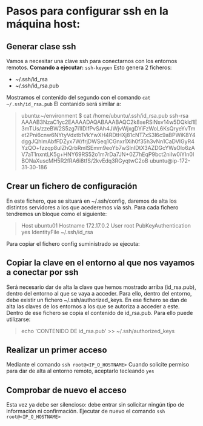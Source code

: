# Pasos para configurar ssh en la máquina host:

## Generar clase ssh
Vamos a necesitar una clave ssh para conectarnos con los entornos remotos.
**Comando a ejecutar:** `ssh-keygen`
Esto genera 2 ficheros:
- ~/.ssh/id_rsa
- ~/.ssh/id_rsa.pub

Mostramos el contenido del segundo con el comando `cat ~/.ssh/id_rsa.pub`
El contanido será similar a:
> ubuntu:~/environment $ cat /home/ubuntu/.ssh/id_rsa.pub 
> ssh-rsa AAAAB3NzaC1yc2EAAAADAQABAAABAQC2k8seRSiNsv14w5DQkld1E3mTUs/zzeBW2S5zg7i1IDlfPvSAh4JWjvWjxgDYiFzWoL6KsQryeYvTmet2Pni6cnw6NYtyVdxtb1VkYwXH4RDtHXj81cNT7xS3l6c9aBPWiK8Y4dggJQhlmAbfFDZyx7W/frjDWSeq1CGnxr1Xih0f35h3vNn1CaDVIGyR4YzQO+fzzqp8uIZhQrbRmlSEmm9eoYb7wSlnIDtX3AZDGcYWsOlo6zAV7aT1nxntLK5g+HNY69RS52o1m7rDa7JN+0Z7hEqP9bct2niIw0iYIn0IBONaXuscMH5R2fRA6i8tfS/2kvEdq3RGyqtwC2oB ubuntu@ip-172-31-30-186

## Crear un fichero de configuración
En este fichero, que se situará en ~/.ssh/config, daremos de alta los distintos servidores a los que acederemos vía ssh.
Para cada fichero tendremos un bloque como el siguiente:
>Host ubuntu01
>  Hostname 172.17.0.2
>  User root
>  PubKeyAuthentication yes
>  IdentityFile ~/.ssh/id_rsa

Para copiar el fichero config suministrado se ejecuta: 

## Copiar la clave en el entorno al que nos vayamos a conectar por ssh
Será necesario dar de alta la clave que hemos mostrado arriba (id_rsa.pub), dentro del entorno al que se vaya a acceder.
Para ello, dentro del entorno, debe existir un fichero ~/.ssh/authorized_keys. 
En ese fichero se dan de alta las claves de los entornos a los que se autoriza a acceder a este.
Dentro de ese fichero se copia el contenido de id_rsa.pub.
Para ello puede utilizarse:
> echo 'CONTENIDO DE id_rsa.pub' >> ~/.ssh/authorized_keys

## Realizar un primer acceso
Mediante el comando `ssh root@<IP_O_HOSTNAME>`
Cuando solicite permiso para dar de alta al entorno remoto, aceptarlo tecleando `yes`

## Comprobar de nuevo el acceso
Esta vez ya debe ser silencioso: debe entrar sin solicitar ningún tipo de información ni confirmación.
Ejecutar de nuevo el comando `ssh root@<IP_O_HOSTNAME>`
